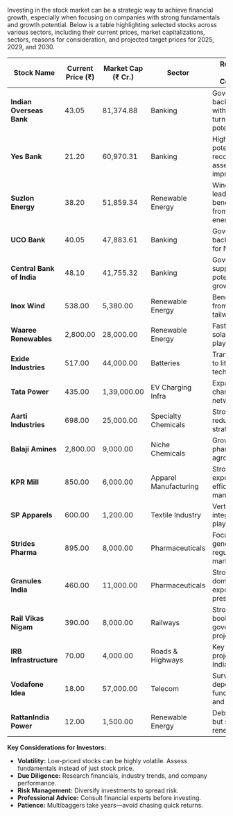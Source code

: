 Investing in the stock market can be a strategic way to achieve financial growth, especially when focusing on companies with strong fundamentals and growth potential. Below is a table highlighting selected stocks across various sectors, including their current prices, market capitalizations, sectors, reasons for consideration, and projected target prices for 2025, 2029, and 2030.

| **Stock Name**             | **Current Price (₹)** | **Market Cap (₹ Cr.)** | **Sector**           | **Remarks / Why Consider?**                                               | **2025 Target (₹)** | **2029 Target (₹)** | **2030 Target (₹)** |
|----------------------------|-----------------------|------------------------|----------------------|---------------------------------------------------------------------------|---------------------|---------------------|---------------------|
| **Indian Overseas Bank**   | 43.05                 | 81,374.88              | Banking              | Government-backed bank with turnaround potential.                         | 57 - 78             | 124 - 145           | 121 - 155           |
| **Yes Bank**               | 21.20                 | 60,970.31              | Banking              | High-risk, potential recovery if asset quality improves.                  | 30 - 40             | 55 - 75             | 80 - 100            |
| **Suzlon Energy**          | 38.20                 | 51,859.34              | Renewable Energy     | Wind energy leader, benefiting from green energy push.                    | 50 - 65             | 120 - 150           | 180 - 250           |
| **UCO Bank**               | 40.05                 | 47,883.61              | Banking              | Government-backed, watch for NPAs.                                        | 55 - 70             | 100 - 130           | 140 - 180           |
| **Central Bank of India**  | 48.10                 | 41,755.32              | Banking              | Government-supported, potential for growth.                               | 55 - 75             | 110 - 135           | 150 - 190           |
| **Inox Wind**              | 538.00                | 5,380.00               | Renewable Energy     | Benefiting from sector tailwinds.                                         | 600 - 700           | 900 - 1,100         | 1,200 - 1,500       |
| **Waaree Renewables**      | 2,800.00              | 28,000.00              | Renewable Energy     | Fast-growing solar energy player.                                         | 3,200 - 3,500       | 4,500 - 5,000       | 5,500 - 6,500       |
| **Exide Industries**       | 517.00                | 44,000.00              | Batteries            | Transitioning to lithium-ion technology.                                  | 600 - 700           | 900 - 1,100         | 1,200 - 1,500       |
| **Tata Power**             | 435.00                | 1,39,000.00            | EV Charging Infra    | Expanding EV charging network.                                            | 500 - 600           | 800 - 1,000         | 1,100 - 1,400       |
| **Aarti Industries**       | 698.00                | 25,000.00              | Specialty Chemicals  | Strong debt reduction strategy.                                           | 800 - 900           | 1,200 - 1,400       | 1,500 - 1,800       |
| **Balaji Amines**          | 2,800.00              | 9,000.00               | Niche Chemicals      | Growth in pharma & agrochemicals.                                         | 3,200 - 3,500       | 4,500 - 5,000       | 5,500 - 6,500       |
| **KPR Mill**               | 850.00                | 6,000.00               | Apparel Manufacturing| Strong exports, efficient manufacturing.                                  | 1,000 - 1,200       | 1,500 - 1,800       | 2,000 - 2,500       |
| **SP Apparels**            | 600.00                | 1,200.00               | Textile Industry     | Vertically integrated player.                                             | 700 - 800           | 1,000 - 1,200       | 1,300 - 1,500       |
| **Strides Pharma**         | 895.00                | 8,000.00               | Pharmaceuticals      | Focus on generics and regulated markets.                                  | 1,000 - 1,200       | 1,500 - 1,800       | 2,000 - 2,500       |
| **Granules India**         | 460.00                | 11,000.00              | Pharmaceuticals      | Strong domestic and export presence.                                      | 550 - 650           | 800 - 1,000         | 1,100 - 1,400       |
| **Rail Vikas Nigam**       | 390.00                | 8,000.00               | Railways             | Strong order book and government projects.                                | 450 - 550           | 700 - 900           | 1,000 - 1,200       |
| **IRB Infrastructure**     | 70.00                 | 4,000.00               | Roads & Highways     | Key highway projects in India.                                            | 80 - 100            | 120 - 150           | 160 - 200           |
| **Vodafone Idea**          | 18.00                 | 57,000.00              | Telecom              | Survival depends on fundraising and 5G rollout.                           | 25 - 35             | 50 - 70             | 80 - 100            |
| **RattanIndia Power**      | 12.00                 | 1,500.00               | Renewable Energy     | Debt-heavy but shifting to renewables.                                    | 15 - 20             | 25 - 35             | 40 - 50             |

**Key Considerations for Investors:**

- **Volatility:** Low-priced stocks can be highly volatile. Assess fundamentals instead of just stock price.
- **Due Diligence:** Research financials, industry trends, and company performance.
- **Risk Management:** Diversify investments to spread risk.
- **Professional Advice:** Consult financial experts before investing.
- **Patience:** Multibaggers take years—avoid chasing quick returns.
